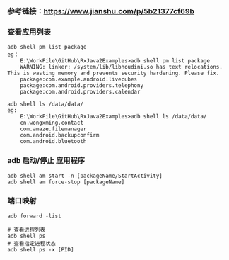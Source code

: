 ### 参考链接：https://www.jianshu.com/p/5b21377cf69b
### 查看应用列表
    adb shell pm list package
    eg：
        E:\WorkFile\GitHub\RxJava2Examples>adb shell pm list package
        WARNING: linker: /system/lib/libhoudini.so has text relocations. This is wasting memory and prevents security hardening. Please fix.
        package:com.example.android.livecubes
        package:com.android.providers.telephony
        package:com.android.providers.calendar

    adb shell ls /data/data/
    eg:
        E:\WorkFile\GitHub\RxJava2Examples>adb shell ls /data/data/
        cn.wongxming.contact
        com.amaze.filemanager
        com.android.backupconfirm
        com.android.bluetooth
### adb 启动/停止 应用程序
    adb shell am start -n [packageName/StartActivity]
    adb shell am force-stop [packageName]
    
### 端口映射
    adb forward -list
    
    # 查看进程列表
    adb shell ps
    # 查看指定进程状态
    adb shell ps -x [PID]
    

